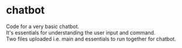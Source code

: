 # chatbot
Code for a very basic chatbot.
<br>
It's essentials for understanding the user input and command.
<br>
Two files uploaded i.e. main and essentials to run together for chatbot.

